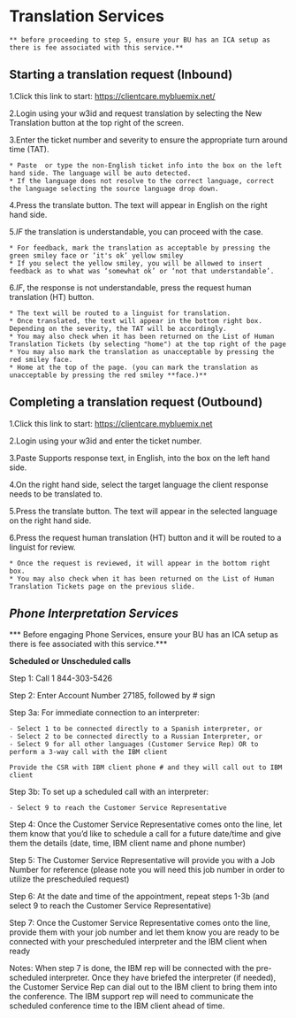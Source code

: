 # **Translation Services**

    ** before proceeding to step 5, ensure your BU has an ICA setup as there is fee associated with this service.**

## **Starting a translation request (Inbound)** 

1.Click this link to start:  https://clientcare.mybluemix.net/ 

2.Login using your w3id and request translation by selecting the New Translation button at the top right of the screen. 

3.Enter  the ticket number and severity to ensure the appropriate turn around time (TAT).   

    * Paste  or type the non-English ticket info into the box on the left hand side. The language will be auto detected.   
    * If the language does not resolve to the correct language, correct the language selecting the source language drop down.

4.Press the translate button.  The text will appear in English on the right hand side.

5.*IF* the translation is understandable, you can proceed with the case. 

    * For feedback, mark the translation as acceptable by pressing the green smiley face or ‘it's ok’ yellow smiley 
    * If you select the yellow smiley, you will be allowed to insert feedback as to what was ‘somewhat ok’ or ‘not that understandable’.

6.*IF*, the response is not understandable, press the request human translation (HT) button.  

    * The text will be routed to a linguist for translation. 
    * Once translated, the text will appear in the bottom right box.  Depending on the severity, the TAT will be accordingly. 
    * You may also check when it has been returned on the List of Human Translation Tickets (by selecting "home") at the top right of the page  
    * You may also mark the translation as unacceptable by pressing the red smiley face.  
    * Home at the top of the page. (you can mark the translation as unacceptable by pressing the red smiley **face.)**


## **Completing a translation request (Outbound)** 


1.Click this link to start: https://clientcare.mybluemix.net

2.Login using your w3id and enter the ticket number.

3.Paste Supports response text, in English, into the box on the left hand side. 

4.On the right hand side, select the target language the client response needs to be translated to.

5.Press the translate button.  The text will appear in the selected language on the right hand side.

6.Press the request human translation (HT) button and it will be routed to a linguist for review.  

    * Once the request is reviewed, it will appear in the bottom right box.  
    * You may also check when it has been returned on the List of Human Translation Tickets page on the previous slide.
    
## *Phone Interpretation Services*

*** Before engaging Phone Services, ensure your BU has an ICA setup as there is fee associated with this service.***

**Scheduled or Unscheduled calls**

Step 1:     Call 1 844-303-5426

Step 2:     Enter Account Number 27185, followed by # sign

Step 3a:    For immediate connection to an interpreter:

    - Select 1 to be connected directly to a Spanish interpreter, or
    - Select 2 to be connected directly to a Russian Interpreter, or
    - Select 9 for all other languages (Customer Service Rep) OR to perform a 3-way call with the IBM client
    
    Provide the CSR with IBM client phone # and they will call out to IBM client

Step 3b:  To set up a scheduled call with an interpreter:

    - Select 9 to reach the Customer Service Representative 

Step 4:     Once the Customer Service Representative comes onto the line, let them know that you’d like to schedule a call for a future date/time and give them the details (date, time, IBM client name and phone number)

Step 5:     The Customer Service Representative will provide you with a Job Number for reference (please note you will need this job number in order to utilize the prescheduled request)

Step 6:     At the date and time of the appointment, repeat steps 1-3b (and select 9 to reach the Customer Service Representative)

Step 7:     Once the Customer Service Representative comes onto the line, provide them with your job number and let them know you are ready to be connected with your prescheduled interpreter and the IBM client when ready

Notes:
When step 7 is done, the IBM rep will be connected with the pre-scheduled interpreter.  Once they have briefed the interpreter (if needed), the Customer Service Rep can dial out to the IBM client to bring them into the conference. The IBM support rep will need to communicate the scheduled conference time to the IBM client ahead of time.
